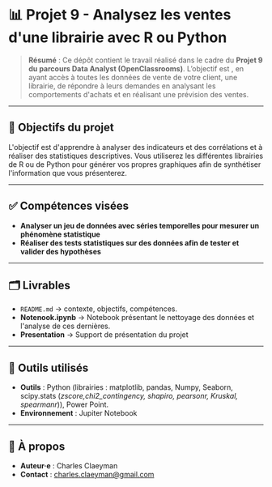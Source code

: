 # 📊 Projet 9 - Analysez les ventes d'une librairie avec R ou Python

> **Résumé** : Ce dépôt contient le travail réalisé dans le cadre du **Projet 9 du parcours Data Analyst (OpenClassrooms)**.
> L’objectif est , en ayant accès à toutes les données de vente de votre client, une librairie, de répondre à leurs demandes en analysant les comportements d'achats et en réalisant une prévision des ventes.

---

## 🎯 Objectifs du projet
L'objectif est d'apprendre à analyser des indicateurs et des corrélations et à réaliser des statistiques descriptives. 
Vous utiliserez les différentes librairies de R ou de Python pour générer vos propres graphiques afin de synthétiser l'information que vous présenterez.

 

---

## ✅ Compétences visées
- **Analyser un jeu de données avec séries temporelles pour mesurer un phénomène statistique**
- **Réaliser des tests statistiques sur des données afin de tester et valider des hypothèses**
---

## 🗂️ Livrables
- `README.md` → contexte, objectifs, compétences.  
- **Notenook.ipynb** → Notebook présentant le nettoyage des données et l'analyse de ces dernières.
- **Presentation** → Support de présentation du projet

---

## 🧰 Outils utilisés
- **Outils** : Python (librairies : matplotlib, pandas, Numpy, Seaborn, scipy.stats (*zscore,chi2_contingency, shapiro, pearsonr, Kruskal, spearmanr*)), Power Point.
- **Environnement** : Jupiter Notebook
---

## 👤 À propos
- **Auteur·e** : Charles Claeyman
- **Contact** : charles.claeyman@gmail.com

